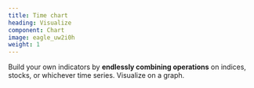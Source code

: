 ```yaml
---
title: Time chart
heading: Visualize
component: Chart
image: eagle_uw2i0h
weight: 1
---
```


Build your own indicators by **endlessly combining operations**
on indices, stocks, or whichever time series.
Visualize on a graph.
